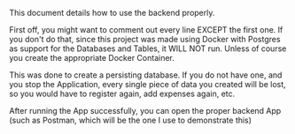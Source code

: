 
This document details how to use the backend properly.

First off, you might want to comment out every line EXCEPT the first one. If you don't do that, since this project was made using Docker with Postgres as support for the Databases and Tables, it WILL NOT run. 
Unless of course you create the appropriate Docker Container.

This was done to create a persisting database. If you do not have one, and you stop the Application, every single piece of data you created will be lost, so you would have to register again, add expenses again, etc.

After running the App successfully, you can open the proper backend App (such as Postman, which will be the one I use to demonstrate this)

